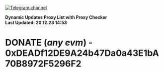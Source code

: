 [![Telegram channel](https://img.shields.io/endpoint?url=https://runkit.io/damiankrawczyk/telegram-badge/branches/master?url=https://t.me/n4z4v0d)](https://t.me/n4z4v0d) 

**Dynamic Updates Proxy List with Proxy Checker**  
**Last Updated: 20.12.23 14:53**

# DONATE (_any evm_) - 0xDEADf12DE9A24b47Da0a43E1bA70B8972F5296F2

